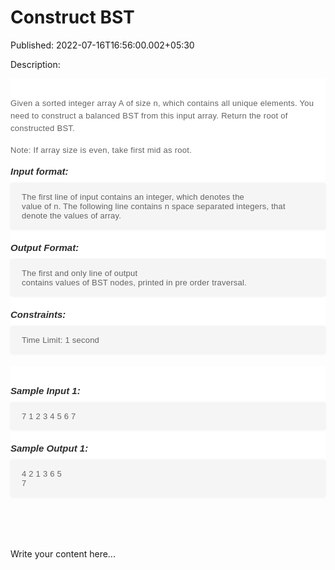 # Construct BST

Published: 2022-07-16T16:56:00.002+05:30

Description: 
      <div _ngcontent-orn-c711="" class="description ng-star-inserted"
      imageoverlay="" style="background-color: white; font-family: Muli, sans-serif; margin: 0px;
      padding: 30px 0px 0px;"><h4
      id="given-a-sorted-integer-array-a-of-size-n-which-contains-all-unique-elements-you-need-to-construct-a-balanced-bst-from-this-input-array-return-the-root-of-constructed-bst"
      style="color: #626262; font-size: 13px; font-weight: 400; letter-spacing: 0.3px; line-height:
      20px; margin: 0px; padding: 0px 0px 15px;">Given a sorted integer array A of size n, which
      contains all unique elements. You need to construct a balanced BST from this input array.
      Return the root of constructed BST.</h4><h4
      id="note-if-array-size-is-even-take-first-mid-as-root" style="color: #626262; font-size: 13px;
      font-weight: 400; letter-spacing: 0.3px; line-height: 20px; margin: 0px; padding: 0px 0px
      15px;">Note: If array size is even, take first mid as root.</h4><h5
      id="input-format" style="color: #2d2d2d; font-size: 15px; margin: 0px; padding: 0px;">Input
      format:</h5><pre style="background-color: whitesmoke; border-radius: 4px; box-shadow:
      rgba(0, 0, 0, 0.06) 0px 0px 4px 0px; font-family: Muli, sans-serif; font-weight: 600;
      margin-bottom: 20px; margin-top: 10px; max-width: 866px; overflow-x: hidden; padding: 15px
      18px; white-space: pre-wrap;"><code style="color: #626262; font-family: Muli,
      sans-serif; font-size: 13px; font-weight: 400; letter-spacing: 0.23px; margin: 0px; padding:
      0px;">The first line of input contains an integer, which denotes the value of n. The
      following line contains n space separated integers, that denote the values of array.
      </code></pre><h5 id="output-format" style="color: #2d2d2d; font-size: 15px;
      margin: 0px; padding: 0px;">Output Format:</h5><pre style="background-color:
      whitesmoke; border-radius: 4px; box-shadow: rgba(0, 0, 0, 0.06) 0px 0px 4px 0px; font-family:
      Muli, sans-serif; font-weight: 600; margin-bottom: 20px; margin-top: 10px; max-width: 866px;
      overflow-x: hidden; padding: 15px 18px; white-space: pre-wrap;"><code style="color:
      #626262; font-family: Muli, sans-serif; font-size: 13px; font-weight: 400; letter-spacing:
      0.23px; margin: 0px; padding: 0px;">The first and only line of output contains values of
      BST nodes, printed in pre order traversal.
      </code></pre><h5 id="constraints" style="color: #2d2d2d; font-size: 15px;
      margin: 0px; padding: 0px;">Constraints:</h5><pre style="background-color:
      whitesmoke; border-radius: 4px; box-shadow: rgba(0, 0, 0, 0.06) 0px 0px 4px 0px; font-family:
      Muli, sans-serif; font-weight: 600; margin-bottom: 20px; margin-top: 10px; max-width: 866px;
      overflow-x: hidden; padding: 15px 18px; white-space: pre-wrap;"><code style="color:
      #626262; font-family: Muli, sans-serif; font-size: 13px; font-weight: 400; letter-spacing:
      0.23px; margin: 0px; padding: 0px;">Time Limit: 1 second
      </code></pre></div><div _ngcontent-orn-c711="" class="description
      ng-star-inserted" style="background-color: white; font-family: Muli, sans-serif; margin: 0px;
      padding: 30px 0px 0px;"><h5 style="color: #2d2d2d; font-size: 15px; margin: 0px;
      padding: 0px;">Sample Input 1:</h5><pre style="background-color: whitesmoke;
      border-radius: 4px; box-shadow: rgba(0, 0, 0, 0.06) 0px 0px 4px 0px; font-family: Muli,
      sans-serif; font-weight: 600; margin-bottom: 20px; margin-top: 10px; max-width: 866px;
      overflow-x: hidden; padding: 15px 18px; white-space: pre-wrap;"><code style="color:
      #626262; font-family: Muli, sans-serif; font-size: 13px; font-weight: 400; letter-spacing:
      0.23px; margin: 0px; padding: 0px;">7
      1 2 3 4 5 6 7
      </code></pre><h5 style="color: #2d2d2d; font-size: 15px; margin: 0px; padding:
      0px;">Sample Output 1:</h5><pre style="background-color: whitesmoke;
      border-radius: 4px; box-shadow: rgba(0, 0, 0, 0.06) 0px 0px 4px 0px; font-family: Muli,
      sans-serif; font-weight: 600; margin-bottom: 20px; margin-top: 10px; max-width: 866px;
      overflow-x: hidden; padding: 15px 18px; white-space: pre-wrap;"><code style="color:
      #626262; font-family: Muli, sans-serif; font-size: 13px; font-weight: 400; letter-spacing:
      0.23px; margin: 0px; padding: 0px;">4 2 1 3 6 5
      7</code></pre></div><p>&nbsp;</p><p><br
      /><script
      src="https://gist.github.com/Svastikkka/9068b0aa11a52edb55616cab99d52f32.js"></script></p>

Write your content here...